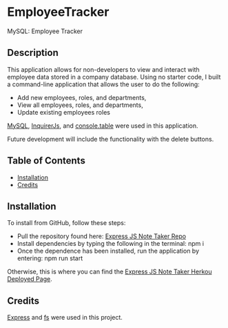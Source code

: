 # EmployeeTracker
MySQL: Employee Tracker


## Description

This application allows for non-developers to view and interact with employee data stored in a company database. Using no starter code, I built a command-line application that allows the user to do the following:

* Add new employees, roles, and departments,
* View all employees, roles, and departments,
* Update existing employees roles

[MySQL](https://www.npmjs.com/package/mysql), [InquirerJs](https://www.npmjs.com/package/inquirer/v/0.2.3), and [console.table](https://www.npmjs.com/package/console.table) were used in this application.

Future development will include the functionality with the delete buttons.

## Table of Contents

* [Installation](#installation)
* [Credits](#credits)


## Installation

To install from GitHub, follow these steps:

* Pull the repository found here: [Express JS Note Taker Repo](https://github.com/JackieHodges/ExpressJsNoteTaker)
* Install dependencies by typing the following in the terminal: npm i
* Once the dependence has been installed, run the application by entering: npm run start

Otherwise, this is where you can find the [Express JS Note Taker Herkou Deployed Page](https://afternoon-reef-37115.herokuapp.com/).


## Credits

[Express](https://expressjs.com/) and [fs](https://nodejs.org/api/fs.html) were used in this project. 